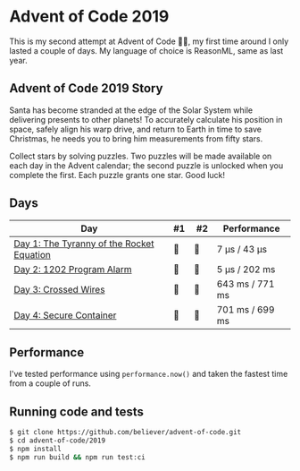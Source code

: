 # Advent of Code 2019

This is my second attempt at Advent of Code 🎅🏻, my first time around I only lasted
a couple of days. My language of choice is ReasonML, same as last year.

## Advent of Code 2019 Story

Santa has become stranded at the edge of the Solar System while delivering presents to other planets! To accurately calculate his position in space, safely align his warp drive, and return to Earth in time to save Christmas, he needs you to bring him measurements from fifty stars.

Collect stars by solving puzzles. Two puzzles will be made available on each day in the Advent calendar; the second puzzle is unlocked when you complete the first. Each puzzle grants one star. Good luck!

## Days

| Day                                                                                                                                                   | #1  |  #2 | Performance     |
| ----------------------------------------------------------------------------------------------------------------------------------------------------- | --- | --- | --------------- |
| [Day 1: The Tyranny of the Rocket Equation](https://github.com/believer/advent-of-code/tree/master/2019/src/day-1-the-tyranny-of-the-rocket-equation) | 🌟  | 🌟  | 7 µs / 43 µs    |
| [Day 2: 1202 Program Alarm](https://github.com/believer/advent-of-code/tree/master/2019/src/day-2-1202-program-alarm)                                 | 🌟  | 🌟  | 5 µs / 202 ms   |
| [Day 3: Crossed Wires](https://github.com/believer/advent-of-code/tree/master/2019/src/day-3-crossed-wires)                                           | 🌟  | 🌟  | 643 ms / 771 ms |
| [Day 4: Secure Container](https://github.com/believer/advent-of-code/tree/master/2019/src/day-4-secure-container)                                     | 🌟  | 🌟  | 701 ms / 699 ms |

## Performance

I've tested performance using `performance.now()` and taken the fastest time
from a couple of runs.

## Running code and tests

```bash
$ git clone https://github.com/believer/advent-of-code.git
$ cd advent-of-code/2019
$ npm install
$ npm run build && npm run test:ci
```
